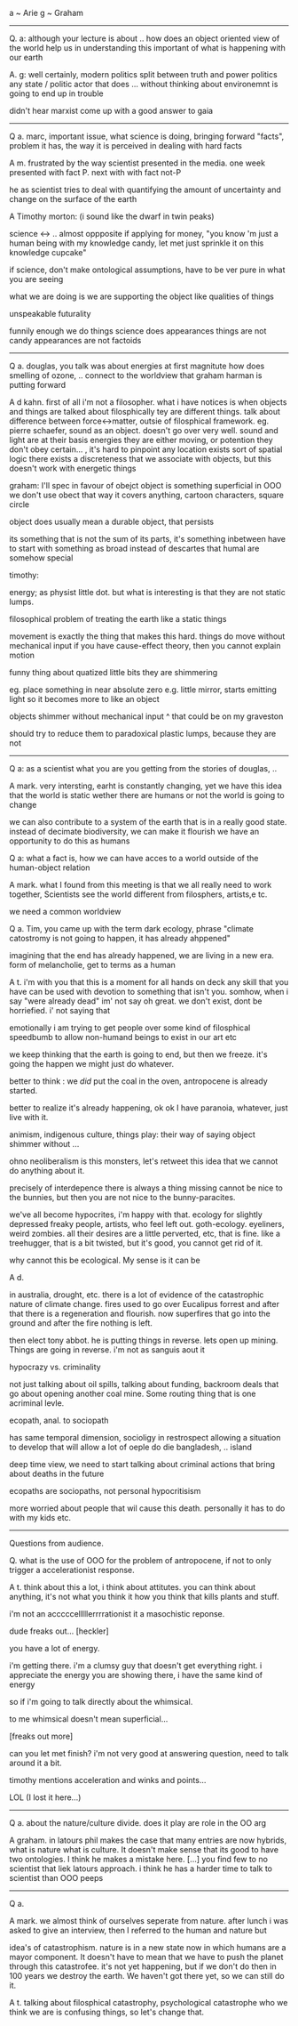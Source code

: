 
a ~ Arie
g ~ Graham

---

Q. a: although your lecture is about .. how does an object oriented view
of the world help us in understanding this important of what is
happening with our earth

A. g: well certainly, modern politics split between truth and power
politics
any state / politic actor that does ... without thinking about
environemnt is going to end up in trouble

didn't hear marxist come up with a good answer to gaia

---

Q a. marc, important issue, what science is doing, bringing forward
"facts", problem it has, the way it is perceived in dealing with hard
facts

A m. frustrated by the way scientist presented in the media. one week
presented with fact P. next with with fact not-P

he as scientist tries to deal with quantifying the amount of uncertainty
and change on the surface of the earth

A Timothy morton: (i sound like the dwarf in twin peaks)

science <-> .. almost oppposite
if applying for money, "you know 'm just a human being with my knowledge
	candy, let met just sprinkle it on this knowledge cupcake"

if science, don't make ontological assumptions, have to be ver pure in
	what you are seeing

what we are doing is we are supporting the object like qualities of
things

unspeakable futurality

funnily enough
we do things
science does appearances
things are not candy
appearances are not factoids

---

Q a. douglas, you talk was about energies at first magnitute
how does smelling of ozone, .. connect to the worldview that graham
harman is putting forward

A d kahn. first of all i'm not a filosopher. what i have notices is when
objects and things are talked about filosphically tey are different
things.
talk about difference between force<->matter, outsie of filosphical
framework. 
eg. pierre schaefer, sound as an object. doesn't go over very well.
sound and light are at their basis energies
they are either moving, or potention
they don't obey certain... , it's hard to pinpoint any location
exists sort of spatial logic
there exists a discreteness that we associate with objects, but this
doesn't work with energetic things

graham:
I'll spec in favour of obejct
object is something superficial
in OOO we don't use obect that way
it covers anything, cartoon characters, square circle

object does usually mean a durable object, that persists

its something that is not the sum of its parts, it's something inbetween
have to start with something as broad
instead of descartes that humal are somehow special

timothy:

energy; as physist little dot. but what is interesting is that they are
not static lumps.

filosophical problem of treating the earth like a static things

movement is exactly the thing that makes this hard.
things do move without mechanical input
if you have cause-effect theory, then you cannot explain motion

funny thing about quatized little bits they are shimmering

eg. place something in near absolute zero
e.g. little mirror, starts emitting light
so it becomes more to like an object

objects shimmer without mechanical input
^ that could be on my graveston

should try to reduce them to paradoxical plastic lumps, because they are
not

---

Q a: as a scientist what you are you getting from the stories of
douglas, ..

A mark.
very intersting, earht is constantly changing, yet we have this idea
that the world is static
wether there are humans or not the world is going to change

we can also contribute to a system of the earth that is in a really good
state. instead of decimate biodiversity, we can make it flourish
we have an opportunity to do this as humans

Q a: what a fact is, how we can have acces to a world outside of the
human-object relation

A mark. what I found from this meeting is that we all really need to work
together, Scientists see the world different from filosphers, artists,e
tc.

we need a common worldview

Q a. Tim, you came up with the term dark ecology, phrase "climate
catostromy is not going to happen, it has already ahppened"

imagining that the end has already happened, we are living in a new
era. form of melancholie, get to terms as a human

A t. i'm with you that this is a moment for all hands on deck
any skill that you have can be used with devotion to something that
isn't you. somhow, when i say "were already dead" im' not say oh great.
we don't exist, dont be horriefied. i' not saying that

emotionally i am trying to get people over some kind of filosphical
speedbumb to allow non-humand beings to exist in our art etc

we keep thinking that the earth is going to end, but then we freeze.
it's going the happen we might just do whatever.

better to think : we *did* put the coal in the oven, antropocene is
already started.

better to realize it's already happening, ok ok I have paranoia,
whatever, just live with it.

animism, indigenous culture, things play: their way of saying object
shimmer without ...

ohno neoliberalism is this monsters, let's retweet this idea that we
cannot do anything about it.

precisely of interdepence there is always a thing missing
cannot be nice to the bunnies, but then you are not nice to the
bunny-paracites.

we've all become hypocrites, i'm happy with that.
ecology for slightly depressed freaky people, artists, who feel left
out. goth-ecology. eyeliners, weird zombies.
all their desires are a little perverted, etc, that is fine. like a
treehugger, that is a bit twisted, but it's good, you cannot get rid of
it.

why cannot this be ecological. My sense is it can be

A d.

in australia, drought, etc. there is a lot of evidence of the
catastrophic nature of climate change. fires used to go over
Eucalipus forrest and after that there is a regeneration and flourish.
now superfires that go into the ground and after the fire nothing is
left.

then elect tony abbot. he is putting things in reverse. lets open up
mining. Things are going in reverse.
i'm not as sanguis aout it

hypocrazy vs. criminality

not just talking about oil spills, talking about funding, backroom deals
that go about opening another coal mine. Some routing thing that is one
acriminal levle.

ecopath, anal. to sociopath

has same temporal dimension, socioligy in restrospect
allowing a situation to develop that will allow a lot of oeple do die
bangladesh, .. island

deep time view, we need to start talking about criminal actions that
bring about deaths in the future

ecopaths are sociopaths, not personal hypocritisism

more worried about people that wil cause this death.
personally it has to do with my kids etc.

---

Questions from audience.

Q. what is the use of OOO for the problem of antropocene, if not to only
trigger a accelerationist response.

A t. think about this a lot, i think about attitutes. you can think
about anything, it's not what you think it how you think that kills
plants and stuff.

i'm not an acccccelllllerrrrationist it a masochistic reponse.

dude freaks out... [heckler]

you have a lot of energy.

i'm getting there. i'm a clumsy guy that doesn't get everything right.
i appreciate the energy you are showing there, i have the same kind of
energy

so if i'm going to talk directly about the whimsical.

to me whimsical doesn't mean superficial...

[freaks out more]

can you let met finish? i'm not very good at answering question, need to
talk around it a bit.

timothy mentions acceleration and winks and points...

LOL (I lost it here...)

----

Q a. about the nature/culture divide. does it play are role in the OO
arg

A graham. in latours phil makes the case that many entries are now hybrids,
what is nature what is culture. It doesn't make sense that its good to
have two ontologies. I think he makes a mistake here. [...]
you find few to no scientist that liek latours approach.
i think he has a harder time to talk to scientist than OOO peeps

---

Q a. 

A mark. we almost think of ourselves seperate from nature. after lunch i
was asked to give an interview, then I referred to the human and nature
but

idea's of catastrophism. nature is in a new state now in which humans
are a mayor component. It doesn't have to mean that we have to push the
planet through this catastrofee.
it's not yet happening, but if we don't do then in 100 years we destroy
the earth. We haven't got there yet, so we can still do it.

A t. talking about filosphical catastrophy, psychological catastrophe
who we think we are is confusing things, so let's change that.


















